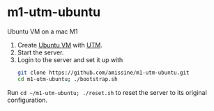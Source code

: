 # m1-utm-ubuntu
Ubuntu VM on a mac M1

1. Create [Ubuntu VM](https://ubuntu.com/download/server/arm "ubuntu-20.04.2-live-server-arm64.iso") with [UTM](https://mac.getutm.app/).
2. Start the server.
3. Login to the server and set it up with
    ```bash
    git clone https://github.com/amissine/m1-utm-ubuntu.git
    cd m1-utm-ubuntu; ./bootstrap.sh
    ```

Run `cd ~/m1-utm-ubuntu; ./reset.sh` to reset the server to its original configuration.
